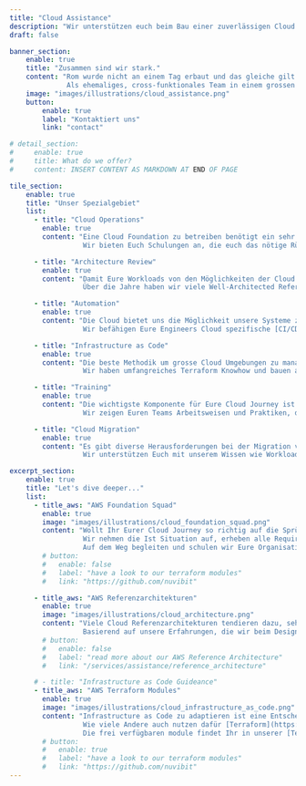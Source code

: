 ```yaml
---
title: "Cloud Assistance"
description: "Wir unterstützen euch beim Bau einer zuverlässigen Cloud Foundation."
draft: false

banner_section:
    enable: true
    title: "Zusammen sind wir stark."
    content: "Rom wurde nicht an einem Tag erbaut und das gleiche gilt für eine zuverlässige Cloud Foundation.<br><br>
              Als ehemaliges, cross-funktionales Team in einem grossen schweizer Unternehmen haben wir zahlreiche technische wie auch organisatorische Herausforderungen im Zusammenhang mit dem Aufbau einer Cloud Foundation bewältigt."
    image: "images/illustrations/cloud_assistance.png"
    button:
        enable: true
        label: "Kontaktiert uns"
        link: "contact"

# detail_section:
#     enable: true
#     title: What do we offer?
#     content: INSERT CONTENT AS MARKDOWN AT END OF PAGE

tile_section:
    enable: true
    title: "Unser Spezialgebiet"
    list:
      - title: "Cloud Operations"
        enable: true
        content: "Eine Cloud Foundation zu betreiben benötigt ein sehr breites Skillset.<br><br>
                  Wir bieten Euch Schulungen an, die euch das nötige Rüstzeug an die Hand gibt, um eine zuverlässige und skallierbare [cloud foundation](/faq/#foundation \"Was ist eine Cloud Foundation?\") zu betreiben.<br><br>"

      - title: "Architecture Review"
        enable: true
        content: "Damit Eure Workloads von den Möglichkeiten der Cloud profitieren könnt ist eine cloud-ready Architektur entscheidend.<br><br>
                  Über die Jahre haben wir viele Well-Architected Referenzarchitekturen implementiert und reviewed. Dabei habe wir ein gutes Auge für mögliche Schwachstellen entwickelt."

      - title: "Automation"
        enable: true
        content: "Die Cloud bietet uns die Möglichkeit unsere Systeme zu hundert Prozent zu automatisieren.<br><br>
                  Wir befähigen Eure Engineers Cloud spezifische [CI/CD](/faq/#cicd \"Was ist CI/CD?\") pipelines zu bauen und zu betreiben."

      - title: "Infrastructure as Code"
        enable: true
        content: "Die beste Methodik um grosse Cloud Umgebungen zu managen ist [Infrastructure as Code](/faq/#iac \"Was ist Infrastructure as Code?\").<br><br>
                  Wir haben umfangreiches Terraform Knowhow und bauen auch unsere eigenen Module. Wir helfen Euch mit der Implementierung von unseren Modulen uns bieten Support für die Module an."

      - title: "Training"
        enable: true
        content: "Die wichtigste Komponente für Eure Cloud Journey ist Knowhow.<br><br>
                  Wir zeigen Euren Teams Arbeitsweisen und Praktiken, die im Umgang mit public Clouds speziell gut funktionieren und sich bewährt haben."

      - title: "Cloud Migration"
        enable: true
        content: "Es gibt diverse Herausforderungen bei der Migration von bestehenden Workloads in die Cloud.<br><br>
                  Wir unterstützen Euch mit unserem Wissen wie Workloads in die Cloud migriert werden können und gleichzeitig profitabel bleibe."

excerpt_section:
    enable: true
    title: "Let's dive deeper..."
    list:
      - title_aws: "AWS Foundation Squad"
        enable: true
        image: "images/illustrations/cloud_foundation_squad.png"
        content: "Wollt Ihr Eurer Cloud Journey so richtig auf die Sprünge helfen?<br>
                  Wir nehmen die Ist Situation auf, erheben alle Requirements und stellen ein Team von Spezialisten zusammen, die Euch eine Cloud Foundation in einem Bruchteil der normal benötigten Zeit aufbauen.
                  Auf dem Weg begleiten und schulen wir Eure Organisation so, dass Ihr die Ownership der Foundation komplett übernehmen könnt."
        # button:
        #   enable: false
        #   label: "have a look to our terraform modules"
        #   link: "https://github.com/nuvibit"

      - title_aws: "AWS Referenzarchitekturen"
        enable: true
        image: "images/illustrations/cloud_architecture.png"
        content: "Viele Cloud Referenzarchitekturen tendieren dazu, sehr generisch zu sein, damit ein breites Publikum angesprochen werden kann.<br>
                  Basierend auf unsere Erfahrungen, die wir beim Designen und Bauen von Cloud Systemen sammeln konnten haben wir verschiedene enterprise-ready und Praxis geprüfte Architektur Blueprints für AWS entwickelt.."
        # button:
        #   enable: false
        #   label: "read more about our AWS Reference Architecture"
        #   link: "/services/assistance/reference_architecture"

      # - title: "Infrastructure as Code Guideance"
      - title_aws: "AWS Terraform Modules"
        enable: true
        image: "images/illustrations/cloud_infrastructure_as_code.png"
        content: "Infrastructure as Code zu adaptieren ist eine Entscheidende Grundlage um ans Ziel einer robusten und skalierbaren Cloud Foundation zu gelangen.<br>
                  Wie viele Andere auch nutzen dafür [Terraform](https://www.terraform.io/intro/index.html 'Introduction to Terraform'. Wir haben eine Sammlung von Terraform Modulen entwickelt.
                  Die frei verfügbaren module findet Ihr in unserer [Terraform Registry](https://registry.terraform.io/namespaces/nuvibit)."
        # button:
        #   enable: true
        #   label: "have a look to our terraform modules"
        #   link: "https://github.com/nuvibit"
---
```

